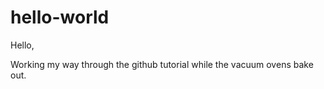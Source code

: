 # hello-world

Hello,

Working my way through the github tutorial while the vacuum ovens bake out.


